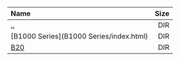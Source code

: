 |Name|Size|
|:---|---:|
|[..](../index.html)|DIR|
|[B1000 Series](B1000 Series/index.html)|DIR|
|[B20](B20/index.html)|DIR|
